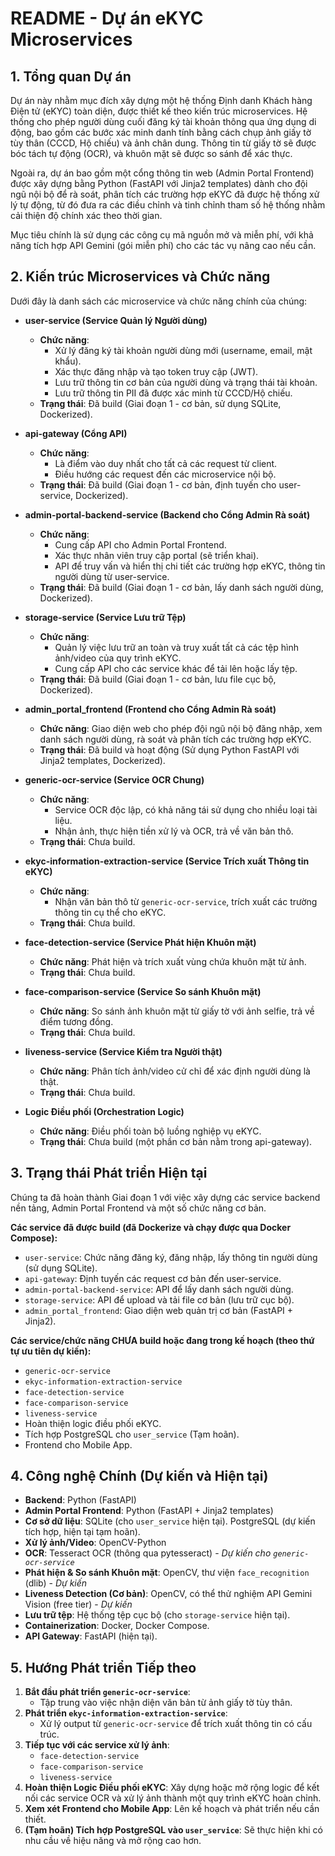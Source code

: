 # README - Dự án eKYC Microservices

## 1. Tổng quan Dự án

Dự án này nhằm mục đích xây dựng một hệ thống Định danh Khách hàng Điện tử (eKYC) toàn diện, được thiết kế theo kiến trúc microservices. Hệ thống cho phép người dùng cuối đăng ký tài khoản thông qua ứng dụng di động, bao gồm các bước xác minh danh tính bằng cách chụp ảnh giấy tờ tùy thân (CCCD, Hộ chiếu) và ảnh chân dung. Thông tin từ giấy tờ sẽ được bóc tách tự động (OCR), và khuôn mặt sẽ được so sánh để xác thực.

Ngoài ra, dự án bao gồm một cổng thông tin web (Admin Portal Frontend) được xây dựng bằng Python (FastAPI với Jinja2 templates) dành cho đội ngũ nội bộ để rà soát, phân tích các trường hợp eKYC đã được hệ thống xử lý tự động, từ đó đưa ra các điều chỉnh và tinh chỉnh tham số hệ thống nhằm cải thiện độ chính xác theo thời gian.

Mục tiêu chính là sử dụng các công cụ mã nguồn mở và miễn phí, với khả năng tích hợp API Gemini (gói miễn phí) cho các tác vụ nâng cao nếu cần.

## 2. Kiến trúc Microservices và Chức năng

Dưới đây là danh sách các microservice và chức năng chính của chúng:

* **user-service (Service Quản lý Người dùng)**
    * **Chức năng**:
        * Xử lý đăng ký tài khoản người dùng mới (username, email, mật khẩu).
        * Xác thực đăng nhập và tạo token truy cập (JWT).
        * Lưu trữ thông tin cơ bản của người dùng và trạng thái tài khoản.
        * Lưu trữ thông tin PII đã được xác minh từ CCCD/Hộ chiếu.
    * **Trạng thái**: Đã build (Giai đoạn 1 - cơ bản, sử dụng SQLite, Dockerized).

* **api-gateway (Cổng API)**
    * **Chức năng**:
        * Là điểm vào duy nhất cho tất cả các request từ client.
        * Điều hướng các request đến các microservice nội bộ.
    * **Trạng thái**: Đã build (Giai đoạn 1 - cơ bản, định tuyến cho user-service, Dockerized).

* **admin-portal-backend-service (Backend cho Cổng Admin Rà soát)**
    * **Chức năng**:
        * Cung cấp API cho Admin Portal Frontend.
        * Xác thực nhân viên truy cập portal (sẽ triển khai).
        * API để truy vấn và hiển thị chi tiết các trường hợp eKYC, thông tin người dùng từ user-service.
    * **Trạng thái**: Đã build (Giai đoạn 1 - cơ bản, lấy danh sách người dùng, Dockerized).

* **storage-service (Service Lưu trữ Tệp)**
    * **Chức năng**:
        * Quản lý việc lưu trữ an toàn và truy xuất tất cả các tệp hình ảnh/video của quy trình eKYC.
        * Cung cấp API cho các service khác để tải lên hoặc lấy tệp.
    * **Trạng thái**: Đã build (Giai đoạn 1 - cơ bản, lưu file cục bộ, Dockerized).

* **admin_portal_frontend (Frontend cho Cổng Admin Rà soát)**
    * **Chức năng**: Giao diện web cho phép đội ngũ nội bộ đăng nhập, xem danh sách người dùng, rà soát và phân tích các trường hợp eKYC.
    * **Trạng thái**: Đã build và hoạt động (Sử dụng Python FastAPI với Jinja2 templates, Dockerized).

* **generic-ocr-service (Service OCR Chung)**
    * **Chức năng**:
        * Service OCR độc lập, có khả năng tái sử dụng cho nhiều loại tài liệu.
        * Nhận ảnh, thực hiện tiền xử lý và OCR, trả về văn bản thô.
    * **Trạng thái**: Chưa build.

* **ekyc-information-extraction-service (Service Trích xuất Thông tin eKYC)**
    * **Chức năng**:
        * Nhận văn bản thô từ `generic-ocr-service`, trích xuất các trường thông tin cụ thể cho eKYC.
    * **Trạng thái**: Chưa build.

* **face-detection-service (Service Phát hiện Khuôn mặt)**
    * **Chức năng**: Phát hiện và trích xuất vùng chứa khuôn mặt từ ảnh.
    * **Trạng thái**: Chưa build.

* **face-comparison-service (Service So sánh Khuôn mặt)**
    * **Chức năng**: So sánh ảnh khuôn mặt từ giấy tờ với ảnh selfie, trả về điểm tương đồng.
    * **Trạng thái**: Chưa build.

* **liveness-service (Service Kiểm tra Người thật)**
    * **Chức năng**: Phân tích ảnh/video cử chỉ để xác định người dùng là thật.
    * **Trạng thái**: Chưa build.

* **Logic Điều phối (Orchestration Logic)**
    * **Chức năng**: Điều phối toàn bộ luồng nghiệp vụ eKYC.
    * **Trạng thái**: Chưa build (một phần cơ bản nằm trong api-gateway).

## 3. Trạng thái Phát triển Hiện tại

Chúng ta đã hoàn thành Giai đoạn 1 với việc xây dựng các service backend nền tảng, Admin Portal Frontend và một số chức năng cơ bản.

**Các service đã được build (đã Dockerize và chạy được qua Docker Compose):**

* `user-service`: Chức năng đăng ký, đăng nhập, lấy thông tin người dùng (sử dụng SQLite).
* `api-gateway`: Định tuyến các request cơ bản đến user-service.
* `admin-portal-backend-service`: API để lấy danh sách người dùng.
* `storage-service`: API để upload và tải file cơ bản (lưu trữ cục bộ).
* `admin_portal_frontend`: Giao diện web quản trị cơ bản (FastAPI + Jinja2).

**Các service/chức năng CHƯA build hoặc đang trong kế hoạch (theo thứ tự ưu tiên dự kiến):**

* `generic-ocr-service`
* `ekyc-information-extraction-service`
* `face-detection-service`
* `face-comparison-service`
* `liveness-service`
* Hoàn thiện logic điều phối eKYC.
* Tích hợp PostgreSQL cho `user_service` (Tạm hoãn).
* Frontend cho Mobile App.

## 4. Công nghệ Chính (Dự kiến và Hiện tại)

* **Backend**: Python (FastAPI)
* **Admin Portal Frontend**: Python (FastAPI + Jinja2 templates)
* **Cơ sở dữ liệu**: SQLite (cho `user_service` hiện tại). PostgreSQL (dự kiến tích hợp, hiện tại tạm hoãn).
* **Xử lý ảnh/Video**: OpenCV-Python
* **OCR**: Tesseract OCR (thông qua pytesseract) - *Dự kiến cho `generic-ocr-service`*
* **Phát hiện & So sánh Khuôn mặt**: OpenCV, thư viện `face_recognition` (dlib) - *Dự kiến*
* **Liveness Detection (Cơ bản)**: OpenCV, có thể thử nghiệm API Gemini Vision (free tier) - *Dự kiến*
* **Lưu trữ tệp**: Hệ thống tệp cục bộ (cho `storage-service` hiện tại).
* **Containerization**: Docker, Docker Compose.
* **API Gateway**: FastAPI (hiện tại).

## 5. Hướng Phát triển Tiếp theo

1.  **Bắt đầu phát triển `generic-ocr-service`**:
    * Tập trung vào việc nhận diện văn bản từ ảnh giấy tờ tùy thân.
2.  **Phát triển `ekyc-information-extraction-service`**:
    * Xử lý output từ `generic-ocr-service` để trích xuất thông tin có cấu trúc.
3.  **Tiếp tục với các service xử lý ảnh**:
    * `face-detection-service`
    * `face-comparison-service`
    * `liveness-service`
4.  **Hoàn thiện Logic Điều phối eKYC**: Xây dựng hoặc mở rộng logic để kết nối các service OCR và xử lý ảnh thành một quy trình eKYC hoàn chỉnh.
5.  **Xem xét Frontend cho Mobile App**: Lên kế hoạch và phát triển nếu cần thiết.
6.  **(Tạm hoãn) Tích hợp PostgreSQL vào `user_service`**: Sẽ thực hiện khi có nhu cầu về hiệu năng và mở rộng cao hơn.